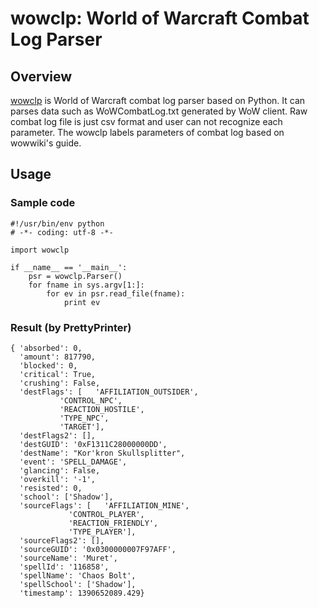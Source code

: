 
wowclp: World of Warcraft Combat Log Parser
==========

Overview
-----

[wowclp](https://github.com/m-mizutani/wowclp) is World of Warcraft combat log parser based on Python. It can parses data such as WoWCombatLog.txt generated by WoW client. Raw combat log file is just csv format and user can not recognize each parameter. The wowclp labels parameters of combat log based on wowwiki's guide.


Usage
-----

### Sample code

    #!/usr/bin/env python
	# -*- coding: utf-8 -*-

    import wowclp
    
    if __name__ == '__main__':
        psr = wowclp.Parser()
        for fname in sys.argv[1:]:
            for ev in psr.read_file(fname):
                print ev


### Result (by PrettyPrinter)

    { 'absorbed': 0,
      'amount': 817790,
      'blocked': 0,
      'critical': True,
      'crushing': False,
      'destFlags': [   'AFFILIATION_OUTSIDER',
               'CONTROL_NPC',
               'REACTION_HOSTILE',
               'TYPE_NPC',
               'TARGET'],
      'destFlags2': [],
      'destGUID': '0xF1311C28000000DD',
      'destName': "Kor'kron Skullsplitter",
      'event': 'SPELL_DAMAGE',
      'glancing': False,
      'overkill': '-1',
      'resisted': 0,
      'school': ['Shadow'],
      'sourceFlags': [   'AFFILIATION_MINE',
                 'CONTROL_PLAYER',
                 'REACTION_FRIENDLY',
                 'TYPE_PLAYER'],
      'sourceFlags2': [],
      'sourceGUID': '0x0300000007F97AFF',
      'sourceName': 'Muret',
      'spellId': '116858',
      'spellName': 'Chaos Bolt',
      'spellSchool': ['Shadow'],
      'timestamp': 1390652089.429}
